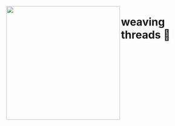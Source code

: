 

<img src="https://github.com/sterie/sterie/assets/138889934/a363eccc-b63e-497c-8fc6-c2d89126f2d7"  width="300px" align="left"> </img> 
<h1>weaving threads 🧶</h1>

